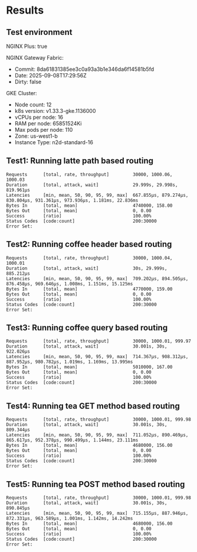 # Results

## Test environment

NGINX Plus: true

NGINX Gateway Fabric:

- Commit: 8da61831385ee3c0a93a3b1e346da6f14581b5fd
- Date: 2025-09-08T17:29:56Z
- Dirty: false

GKE Cluster:

- Node count: 12
- k8s version: v1.33.3-gke.1136000
- vCPUs per node: 16
- RAM per node: 65851524Ki
- Max pods per node: 110
- Zone: us-west1-b
- Instance Type: n2d-standard-16

## Test1: Running latte path based routing

```text
Requests      [total, rate, throughput]         30000, 1000.06, 1000.03
Duration      [total, attack, wait]             29.999s, 29.998s, 819.961µs
Latencies     [min, mean, 50, 90, 95, 99, max]  667.855µs, 879.274µs, 830.804µs, 931.361µs, 973.936µs, 1.181ms, 22.836ms
Bytes In      [total, mean]                     4740000, 158.00
Bytes Out     [total, mean]                     0, 0.00
Success       [ratio]                           100.00%
Status Codes  [code:count]                      200:30000  
Error Set:
```

## Test2: Running coffee header based routing

```text
Requests      [total, rate, throughput]         30000, 1000.04, 1000.01
Duration      [total, attack, wait]             30s, 29.999s, 885.212µs
Latencies     [min, mean, 50, 90, 95, 99, max]  709.202µs, 894.505µs, 876.458µs, 969.646µs, 1.008ms, 1.151ms, 15.125ms
Bytes In      [total, mean]                     4770000, 159.00
Bytes Out     [total, mean]                     0, 0.00
Success       [ratio]                           100.00%
Status Codes  [code:count]                      200:30000  
Error Set:
```

## Test3: Running coffee query based routing

```text
Requests      [total, rate, throughput]         30000, 1000.01, 999.97
Duration      [total, attack, wait]             30.001s, 30s, 922.026µs
Latencies     [min, mean, 50, 90, 95, 99, max]  714.367µs, 908.312µs, 887.952µs, 980.782µs, 1.019ms, 1.169ms, 13.995ms
Bytes In      [total, mean]                     5010000, 167.00
Bytes Out     [total, mean]                     0, 0.00
Success       [ratio]                           100.00%
Status Codes  [code:count]                      200:30000  
Error Set:
```

## Test4: Running tea GET method based routing

```text
Requests      [total, rate, throughput]         30000, 1000.01, 999.98
Duration      [total, attack, wait]             30.001s, 30s, 809.344µs
Latencies     [min, mean, 50, 90, 95, 99, max]  711.052µs, 890.469µs, 865.617µs, 952.378µs, 990.499µs, 1.144ms, 23.111ms
Bytes In      [total, mean]                     4680000, 156.00
Bytes Out     [total, mean]                     0, 0.00
Success       [ratio]                           100.00%
Status Codes  [code:count]                      200:30000  
Error Set:
```

## Test5: Running tea POST method based routing

```text
Requests      [total, rate, throughput]         30000, 1000.01, 999.98
Duration      [total, attack, wait]             30.001s, 30s, 890.845µs
Latencies     [min, mean, 50, 90, 95, 99, max]  715.155µs, 887.946µs, 872.331µs, 963.589µs, 1.001ms, 1.142ms, 14.242ms
Bytes In      [total, mean]                     4680000, 156.00
Bytes Out     [total, mean]                     0, 0.00
Success       [ratio]                           100.00%
Status Codes  [code:count]                      200:30000  
Error Set:
```
